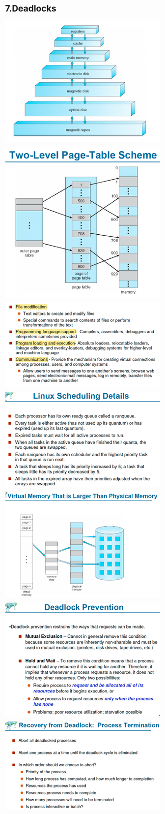 # 7.Deadlocks

![](../.gitbook/assets/image%20%28131%29.png)

![](../.gitbook/assets/image%20%28130%29.png)

![](../.gitbook/assets/image%20%28140%29.png)

![](../.gitbook/assets/image%20%2839%29.png)

![](../.gitbook/assets/image%20%28124%29.png)

![](../.gitbook/assets/image%20%28155%29.png)

![](../.gitbook/assets/image%20%281%29.png)

